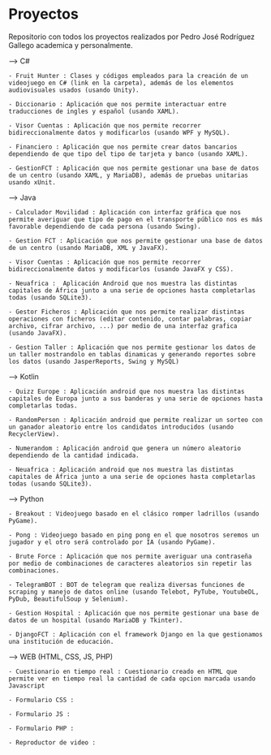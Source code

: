 # Proyectos
Repositorio con todos los proyectos realizados por Pedro José Rodríguez Gallego academica y personalmente.


--> C#

	- Fruit Hunter : Clases y códigos empleados para la creación de un videojuego en C# (link en la carpeta), además de los elementos audiovisuales usados (usando Unity).
	
	- Diccionario : Aplicación que nos permite interactuar entre traducciones de ingles y español (usando XAML).
	
	- Visor Cuentas : Aplicación que nos permite recorrer bidireccionalmente datos y modificarlos (usando WPF y MySQL).
	
	- Financiero : Aplicación que nos permite crear datos bancarios dependiendo de que tipo del tipo de tarjeta y banco (usando XAML).
	
	- GestionFCT : Aplicación que nos permite gestionar una base de datos de un centro (usando XAML, y MariaDB), además de pruebas unitarias usando xUnit.



--> Java

	- Calculador Movilidad : Aplicación con interfaz gráfica que nos permite averiguar que tipo de pago en el transporte público nos es más favorable dependiendo de cada persona (usando Swing).
	
	- Gestion FCT : Aplicación que nos permite gestionar una base de datos de un centro (usando MariaDB, XML y JavaFX).
	
	- Visor Cuentas : Aplicación que nos permite recorrer bidireccionalmente datos y modificarlos (usando JavaFX y CSS).
	
	- Neuafrica :  Aplicación Android que nos muestra las distintas capitales de África junto a una serie de opciones hasta completarlas todas (usando SQLite3).
	
	- Gestor Ficheros : Aplicación que nos permite realizar distintas operaciones con ficheros (editar contenido, contar palabras, copiar archivo, cifrar archivo, ...) por medio de una interfaz grafica (usando JavaFX).
	
	- Gestion Taller : Aplicación que nos permite gestionar los datos de un taller mostrandolo en tablas dinamicas y generando reportes sobre los datos (usando JasperReports, Swing y MySQL)



--> Kotlin

	- Quizz Europe : Aplicación android que nos muestra las distintas capitales de Europa junto a sus banderas y una serie de opciones hasta completarlas todas.
	
	- RandomPerson : Aplicación android que permite realizar un sorteo con un ganador aleatorio entre los candidatos introducidos (usando RecyclerView).
	
	- Numerandom : Aplicación android que genera un número aleatorio dependiendo de la cantidad indicada.
	
	- Neuafrica : Aplicación android que nos muestra las distintas capitales de África junto a una serie de opciones hasta completarlas todas (usando SQLite3).



--> Python

	- Breakout : Videojuego basado en el clásico romper ladrillos (usando PyGame).
	
	- Pong : Videojuego basado en ping pong en el que nosotros seremos un jugador y el otro será controlado por IA (usando PyGame).
	
	- Brute Force : Aplicación que nos permite averiguar una contraseña por medio de combinaciones de caracteres aleatorios sin repetir las combinaciones.
	
	- TelegramBOT : BOT de telegram que realiza diversas funciones de scraping y manejo de datos online (usando Telebot, PyTube, YoutubeDL, PyDub, BeautifulSoup y Selenium).
	
	- Gestion Hospital : Aplicación que nos permite gestionar una base de datos de un hospital (usando MariaDB y Tkinter).
	
	- DjangoFCT : Aplicación con el framework Django en la que gestionamos una institución de educación.



--> WEB (HTML, CSS, JS, PHP)
	
	- Cuestionario en tiempo real : Cuestionario creado en HTML que permite ver en tiempo real la cantidad de cada opcion marcada usando Javascript
	
	- Formulario CSS : 
	
	- Formulario JS : 
	
	- Formulario PHP : 
	
	- Reproductor de video : 